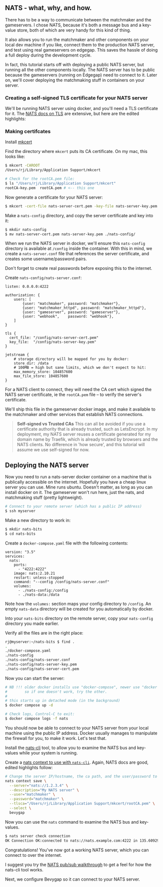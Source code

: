 ## NATS - what, why, and how.

There has to be a way to communicate between the matchmaker and the gameservers. I chose NATS, because
it's both a message bus and a key-value store, both of which are very handy for this kind of thing.

It also allows you to run the matchmaker and other components on your local dev machine if you like, connect them to the production NATS server, and test using real gameservers on edgegap. This saves the hassle of doing a full deploy during the development cycle.

In fact, this tutorial starts off with deploying a public NATS server, but running all the other components locally.
The NATS server has to be public because the gameservers (running on Edgegap) need to connect to it. Later on, we'll cover deploying the matchmaking stuff in containers on your server.

### Creating a self-signed TLS certificate for your NATS server

We'll be running NATS server using docker, and you'll need a TLS certificate for it.
The [NATS docs on TLS](https://docs.nats.io/running-a-nats-service/configuration/securing_nats/tls) are extensive, but here are the edited highlights:

### Making certifcates

Install [mkcert](https://github.com/FiloSottile/mkcert)

Find the directory where `mkcert` puts its CA certificate. On my mac, this looks like:

```bash
$ mkcert -CAROOT
/Users/rj/Library/Application Support/mkcert

# Check for the rootCA.pem file:
$ ls "/Users/rj/Library/Application Support/mkcert"
rootCA-key.pem  rootCA.pem # <-- this one
```

Now generate a certificate for your NATS server:

```bash
$ mkcert -cert-file nats-server-cert.pem -key-file nats-server-key.pem localhost ::1 nats
```

Make a `nats-config` directory, and copy the server certificate and key into it:

```bash
$ mkdir nats-config
$ mv nats-server-cert.pem nats-server-key.pem ./nats-config/
```

When we run the NATS server in docker, we'll ensure this `nats-config` directory is available at `/config` inside the container. With this in mind, we create a `nats-server.conf` file that references the server certificate, and creates some username/password pairs.

Don't forget to create real passwords before exposing this to the internet.

Create `nats-config/nats-server.conf`:
```
listen: 0.0.0.0:4222

authorization: {
    users: [
        {user: "matchmaker", password: "matchmaker"},
        {user: "matchmaker_httpd", password: "matchmaker_httpd"},
        {user: "gameserver", password: "gameserver"},
        {user: "webhook",    password: "webhook"},
    ]
}

tls {
  cert_file: "/config/nats-server-cert.pem"
  key_file:  "/config/nats-server-key.pem"
}

jetstream {
    # storage directory will be mapped for you by docker:
    store_dir: /data
    # 100MB = high but sane limits, which we don't expect to hit:
    max_memory_store: 104857600
    max_file_store: 104857600
}
```

For a NATS client to connect, they will need the CA cert which signed the NATS server certificate, ie the `rootCA.pem` file – to verify the server's certificate.

We'll ship this file in the gameserver docker image, and make it available to the matchmaker and other services that establish NATS connections.

> **Self-signed vs Trusted CAs**
> This can all be avoided if you use a certificate authority that is already trusted, such as LetsEncrypt. In my deployment, my NATS server reuses a certificate generated for my domain name by Traefik, which is already trusted by browsers and the NATS clients. No difference in 'how secure', and this tutorial will assume we use self-signed for now.


## Deploying the NATS server

Now you need to run a nats-server docker container on a machine that is publically accessible on the internet. Hopefully you have a cheap linux server you can use. Mine runs ubuntu. Doesn't matter, as long as you can install docker on it. The gameserver won't run here, just the nats, and matchmaking stuff (pretty lightweight).

```bash
# Connect to your remote server (which has a public IP address)
$ ssh myserver
```

Make a new directory to work in:
```bash
$ mkdir nats-bits
$ cd nats-bits
```
Create a `docker-compose.yaml` file with the following contents:
```
version: "3.5"
services:
  nats:
    ports:
      - "4222:4222"
    image: nats:2.10.21
    restart: unless-stopped
    command: "--config /config/nats-server.conf"
    volumes:
      - ./nats-config:/config
      - ./nats-data:/data
```

Note how the `volumes:` section maps your config directory to `/config`. An empty `nats-data` directory will be created for you automatically by docker.

Into your `nats-bits` directory on the remote server, copy your `nats-config` directory you made earlier.

Verify all the files are in the right place:

```bash
rj@myserver:~/nats-bits $ find .
.
./docker-compose.yaml
./nats-config
./nats-config/nats-server.conf
./nats-config/nats-server-key.pem
./nats-config/nats-server-cert.pem
```

Now you can start the server:
```bash
# NB !!! older docker installs use "docker-compose", newer use "docker compose"
#        so if one doesn't work, try the other.
#
# this starts up in detached mode (in the background)
$ docker compose up -d

# Check logs, Control-C to exit:
$ docker compose logs -f nats
```

You should now be able to connect to your NATS server from your local machine using the public IP address. Docker usually manages to manipulate the firewall for you, to make it work. Let's test that.



Install the [nats-cli](https://docs.nats.io/using-nats/nats-tools/nats_cli) tool, to allow you to examine the NATS bus and key-values while your system is running.

Create a [nats context to use with `nats-cli`](https://docs.nats.io/using-nats/nats-tools/nats_cli). Again, NATS docs are good, edited highlights follow:

```bash
# Change the server IP/hostname, the ca path, and the user/password to match your setup.
nats context save \
  --server="nats://1.2.3.4" \
  --description="My NATS server" \
  --user="matchmaker" \
  --password="matchmaker" \
  --tlsca="/Users/rj/Library/Application Support/mkcert/rootCA.pem" \
  --select \
  bevygap
```

Now you can use the `nats` command to examine the NATS bus and key-values.

```bash
$ nats server check connection
OK Connection OK:connected to nats://nats.example.com:4222 in 135.609292ms OK:rtt time 25.149083ms OK:round trip took 0.025140s | connect_time=0.1356s;0.5000;1.0000 rtt=0.0251s;0.5000;1.0000 request_time=0.0251s;0.5000;1.0000

```
Congratulations! You've now got a working NATS server, which you can connect to over the internet.

I suggest you try the [NATS pub/sub walkthrough](https://docs.nats.io/nats-concepts/core-nats/pubsub/pubsub_walkthrough) to get a feel for how the nats-cli tool works.

Next, we configure Bevygap so it can connect to your NATS server.